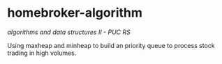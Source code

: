 # homebroker-algorithm
_algorithms and data structures II - PUC RS_

Using maxheap and minheap to build an priority queue to process stock trading in high volumes.
